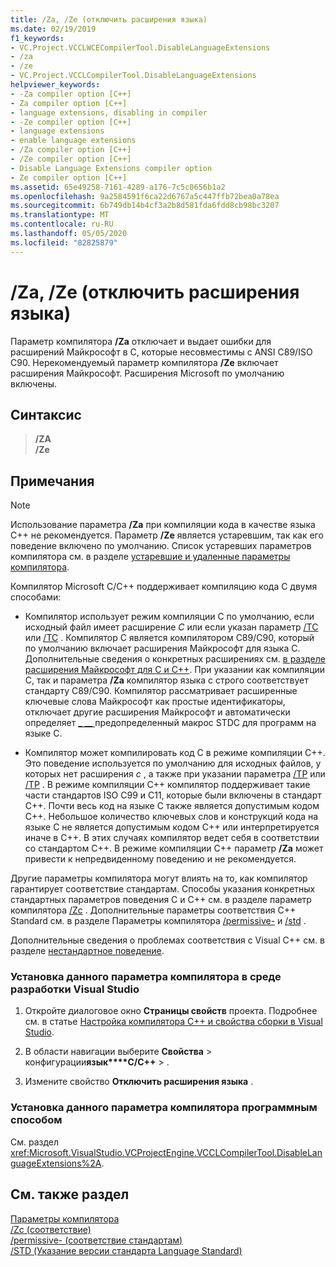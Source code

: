 ```yaml
---
title: /Za, /Ze (отключить расширения языка)
ms.date: 02/19/2019
f1_keywords:
- VC.Project.VCCLWCECompilerTool.DisableLanguageExtensions
- /za
- /ze
- VC.Project.VCCLCompilerTool.DisableLanguageExtensions
helpviewer_keywords:
- -Za compiler option [C++]
- Za compiler option [C++]
- language extensions, disabling in compiler
- -Ze compiler option [C++]
- language extensions
- enable language extensions
- /Za compiler option [C++]
- /Ze compiler option [C++]
- Disable Language Extensions compiler option
- Ze compiler option [C++]
ms.assetid: 65e49258-7161-4289-a176-7c5c0656b1a2
ms.openlocfilehash: 9a2584591f6ca22d6767a5c447ffb72bea0a78ea
ms.sourcegitcommit: 6b749db14b4cf3a2b8d581fda6fdd8cb98bc3207
ms.translationtype: MT
ms.contentlocale: ru-RU
ms.lasthandoff: 05/05/2020
ms.locfileid: "82825879"
---
```

# <a name="za-ze-disable-language-extensions"></a>/Za, /Ze (отключить расширения языка)

Параметр компилятора **/Za** отключает и выдает ошибки для расширений Майкрософт в C, которые несовместимы с ANSI C89/ISO C90. Нерекомендуемый параметр компилятора **/Ze** включает расширения Майкрософт. Расширения Microsoft по умолчанию включены.

## <a name="syntax"></a>Синтаксис

> **/ZA**\
> **/Ze**

## <a name="remarks"></a>Примечания

> [!NOTE]
> Использование параметра **/Za** при компиляции кода в качестве языка C++ не рекомендуется. Параметр **/Ze** является устаревшим, так как его поведение включено по умолчанию. Список устаревших параметров компилятора см. в разделе [устаревшие и удаленные параметры компилятора](compiler-options-listed-by-category.md#deprecated-and-removed-compiler-options).

Компилятор Microsoft C/C++ поддерживает компиляцию кода C двумя способами:

- Компилятор использует режим компиляции C по умолчанию, если исходный файл имеет расширение *C* или если указан параметр [/TC](tc-tp-tc-tp-specify-source-file-type.md) или [/TC](tc-tp-tc-tp-specify-source-file-type.md) . Компилятор C является компилятором C89/C90, который по умолчанию включает расширения Майкрософт для языка C. Дополнительные сведения о конкретных расширениях см. [в разделе расширения Майкрософт для C и C++](microsoft-extensions-to-c-and-cpp.md). При указании как компиляции C, так и параметра **/Za** компилятор языка c строго соответствует стандарту C89/C90. Компилятор рассматривает расширенные ключевые слова Майкрософт как простые идентификаторы, отключает другие расширения Майкрософт и автоматически определяет [ \_ \_\_ ](../../preprocessor/predefined-macros.md) предопределенный макрос STDC для программ на языке C.

- Компилятор может компилировать код C в режиме компиляции C++. Это поведение используется по умолчанию для исходных файлов, у которых нет расширения *c* , а также при указании параметра [/TP](tc-tp-tc-tp-specify-source-file-type.md) или [/TP](tc-tp-tc-tp-specify-source-file-type.md) . В режиме компиляции C++ компилятор поддерживает такие части стандартов ISO C99 и C11, которые были включены в стандарт C++. Почти весь код на языке C также является допустимым кодом C++. Небольшое количество ключевых слов и конструкций кода на языке C не является допустимым кодом C++ или интерпретируется иначе в C++. В этих случаях компилятор ведет себя в соответствии со стандартом C++. В режиме компиляции C++ параметр **/Za** может привести к непредвиденному поведению и не рекомендуется.

Другие параметры компилятора могут влиять на то, как компилятор гарантирует соответствие стандартам. Способы указания конкретных стандартных параметров поведения C и C++ см. в разделе параметр компилятора [/Zc](zc-conformance.md) . Дополнительные параметры соответствия C++ Standard см. в разделе Параметры компилятора [/permissive-](permissive-standards-conformance.md) и [/std](std-specify-language-standard-version.md) .

Дополнительные сведения о проблемах соответствия с Visual C++ см. в разделе [нестандартное поведение](../../cpp/nonstandard-behavior.md).

### <a name="to-set-this-compiler-option-in-the-visual-studio-development-environment"></a>Установка данного параметра компилятора в среде разработки Visual Studio

1. Откройте диалоговое окно **Страницы свойств** проекта. Подробнее см. в статье [Настройка компилятора C++ и свойства сборки в Visual Studio](../working-with-project-properties.md).

1. В области навигации выберите **Свойства** > конфигурации**язык****C/C++** > .

1. Измените свойство **Отключить расширения языка** .

### <a name="to-set-this-compiler-option-programmatically"></a>Установка данного параметра компилятора программным способом

См. раздел <xref:Microsoft.VisualStudio.VCProjectEngine.VCCLCompilerTool.DisableLanguageExtensions%2A>.

## <a name="see-also"></a>См. также раздел

[Параметры компилятора](compiler-options.md)<br/>
[/Zc (соответствие)](zc-conformance.md)<br/>
[/permissive- (соответствие стандартам)](permissive-standards-conformance.md)<br/>
[/STD (Указание версии стандарта Language Standard)](std-specify-language-standard-version.md)<br/>
